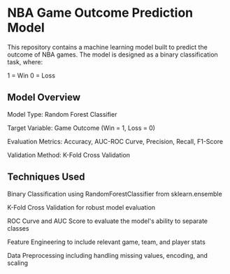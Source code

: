 # NBA Game Outcome Prediction Model

This repository contains a machine learning model built to predict the outcome of NBA games. The model is designed as a binary classification task, where:

1 = Win
0 = Loss

## Model Overview
Model Type: Random Forest Classifier

Target Variable: Game Outcome (Win = 1, Loss = 0)

Evaluation Metrics: Accuracy, AUC-ROC Curve, Precision, Recall, F1-Score

Validation Method: K-Fold Cross Validation

## Techniques Used
Binary Classification using RandomForestClassifier from sklearn.ensemble

K-Fold Cross Validation for robust model evaluation

ROC Curve and AUC Score to evaluate the model's ability to separate classes

Feature Engineering to include relevant game, team, and player stats

Data Preprocessing including handling missing values, encoding, and scaling

